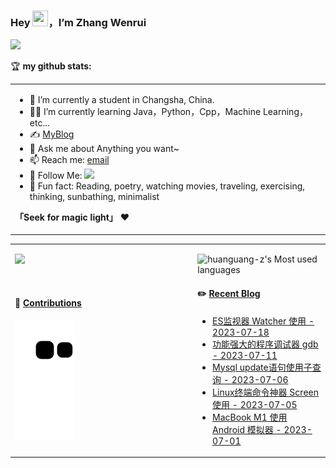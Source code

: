 ### Hey <img src="https://media.giphy.com/media/hvRJCLFzcasrR4ia7z/giphy.gif" width="25px" height="25px">，I’m Zhang Wenrui

![](https://img.shields.io/badge/dynamic/json?color=2bb24c&label=Feedly%20RSS&query=%24.data.totalSubs&url=https%3A%2F%2Fapi.spencerwoo.com%2Fsubstats%2F%3Fsource%3Dfeedly%26queryKey%3Dhttps%3A%2F%2Fchegva.com%2Ffeed%2F&logo=feedly)

<table>
<tr>
<td width="99%">
  
- 🤖 I’m currently a student in Changsha, China.
- 👨‍💻 I’m currently learning Java，Python，Cpp，Machine Learning，etc...
- ✍️ [MyBlog](https://zwr8996.com)
- 💬 Ask me about Anything you want~
- 📫 Reach me: [email](mailto:zwr8996@163.com)
- 👏 Follow Me: [![](https://img.shields.io/github/followers/huanguang-z?label=follow%20me&style=social)](https://github.com/huanguang-z/)
- 🎣 Fun fact: Reading, poetry, watching movies, traveling, exercising, thinking, sunbathing, minimalist

**「Seek for magic light」** ❤️

</td>

🏆 **my github stats:**

<table>
<tr>
<td valign="top"  width="58%">
  
  ![](https://github-readme-stats.vercel.app/api?username=huanguang-z)
  
  <br>

#### 🐍 [Contributions](https://raw.githubusercontent.com/huanguang-z/huanguang-z/main/assets/github-contribution-grid-snake.svg)
![](https://raw.githubusercontent.com/huanguang-z/huanguang-z/main/assets/github-contribution-grid-snake.svg)

</td>
<td valign="top"  width="42%">
  
  ![huanguang-z's Most used languages](https://github-readme-stats.vercel.app/api/top-langs/?username=huanguang-z&layout=compact&hide_border=true&langs_count=10)

#### ✏️ [Recent Blog](https://chegva.com)

- [ES监视器 Watcher 使用 - 2023-07-18](https://chegva.com/5750.html)
- [功能强大的程序调试器 gdb - 2023-07-11](https://chegva.com/5748.html)
- [Mysql update语句使用子查询 - 2023-07-06](https://chegva.com/5744.html)
- [Linux终端命令神器 Screen 使用 - 2023-07-05](https://chegva.com/5741.html)
- [MacBook M1 使用 Android 模拟器 - 2023-07-01](https://chegva.com/5739.html)
</td>
</tr>
</table>
